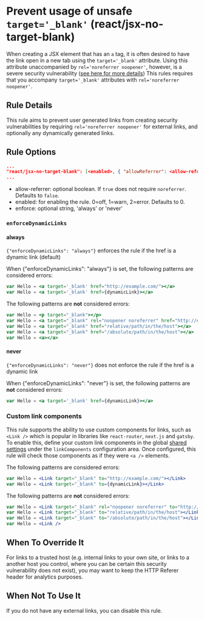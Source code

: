 # Prevent usage of unsafe `target='_blank'` (react/jsx-no-target-blank)

When creating a JSX element that has an `a` tag, it is often desired to have
the link open in a new tab using the `target='_blank'` attribute. Using this
attribute unaccompanied by `rel='noreferrer noopener'`, however, is a severe
security vulnerability ([see here for more details](https://mathiasbynens.github.io/rel-noopener))
This rules requires that you accompany `target='_blank'` attributes with `rel='noreferrer noopener'`.

## Rule Details

This rule aims to prevent user generated links from creating security vulnerabilities by requiring
`rel='noreferrer noopener'` for external links, and optionally any dynamically generated links.

## Rule Options
```json
...
"react/jsx-no-target-blank": [<enabled>, { "allowReferrer": <allow-referrer>, "enforceDynamicLinks": <enforce> }]
...
```

* allow-referrer: optional boolean. If `true` does not require `noreferrer`. Defaults to `false`.
* enabled: for enabling the rule. 0=off, 1=warn, 2=error. Defaults to 0.
* enforce: optional string, 'always' or 'never'

### `enforceDynamicLinks`

#### always

`{"enforceDynamicLinks": "always"}` enforces the rule if the href is a dynamic link (default)

When {"enforceDynamicLinks": "always"} is set, the following patterns are considered errors:

```jsx
var Hello = <a target='_blank' href="http://example.com/"></a>
var Hello = <a target='_blank' href={dynamicLink}></a>
```

The following patterns are **not** considered errors:

```jsx
var Hello = <p target="_blank"></p>
var Hello = <a target="_blank" rel="noopener noreferrer" href="http://example.com"></a>
var Hello = <a target="_blank" href="relative/path/in/the/host"></a>
var Hello = <a target="_blank" href="/absolute/path/in/the/host"></a>
var Hello = <a></a>
```

#### never

`{"enforceDynamicLinks": "never"}` does not enforce the rule if the href is a dynamic link

When {"enforceDynamicLinks": "never"} is set, the following patterns are **not** considered errors:

```jsx
var Hello = <a target='_blank' href={dynamicLink}></a>
```

### Custom link components

This rule supports the ability to use custom components for links, such as `<Link />` which is popular in libraries like `react-router`, `next.js` and `gatsby`. To enable this, define your custom link components in the global [shared settings](https://github.com/yannickcr/eslint-plugin-react/blob/master/README.md#configuration) under the `linkComponents` configuration area. Once configured, this rule will check those components as if they were `<a />` elements.

The following patterns are considered errors:

```jsx
var Hello = <Link target="_blank" to="http://example.com/"></Link>
var Hello = <Link target="_blank" to={dynamicLink}></Link>
```

The following patterns are **not** considered errors:

```jsx
var Hello = <Link target="_blank" rel="noopener noreferrer" to="http://example.com"></Link>
var Hello = <Link target="_blank" to="relative/path/in/the/host"></Link>
var Hello = <Link target="_blank" to="/absolute/path/in/the/host"></Link>
var Hello = <Link />
```

## When To Override It
For links to a trusted host (e.g. internal links to your own site, or links to a another host you control, where you can be certain this security vulnerability does not exist), you may want to keep the HTTP Referer header for analytics purposes.

## When Not To Use It

If you do not have any external links, you can disable this rule.
